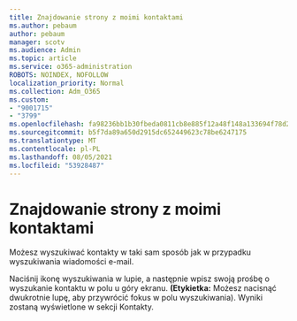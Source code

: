 ```yaml
---
title: Znajdowanie strony z moimi kontaktami
ms.author: pebaum
author: pebaum
manager: scotv
ms.audience: Admin
ms.topic: article
ms.service: o365-administration
ROBOTS: NOINDEX, NOFOLLOW
localization_priority: Normal
ms.collection: Adm_O365
ms.custom:
- "9001715"
- "3799"
ms.openlocfilehash: fa98236bb1b30fbeda0811cb8e885f12a48f148a133694f78d2029489bf2be24
ms.sourcegitcommit: b5f7da89a650d2915dc652449623c78be6247175
ms.translationtype: MT
ms.contentlocale: pl-PL
ms.lasthandoff: 08/05/2021
ms.locfileid: "53928487"
---
```

# <a name="find-the-page-that-shows-my-contacts"></a>Znajdowanie strony z moimi kontaktami

Możesz wyszukiwać kontakty w taki sam sposób jak w przypadku wyszukiwania wiadomości e-mail.
 
Naciśnij ikonę wyszukiwania w lupie, a następnie wpisz swoją prośbę o wyszukanie kontaktu w polu u góry ekranu. **(Etykietka:** Możesz nacisnąć dwukrotnie lupę, aby przywrócić fokus w polu wyszukiwania). Wyniki zostaną wyświetlone w sekcji Kontakty.
